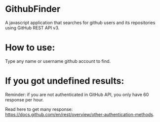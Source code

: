 # GithubFinder
A javascript application that searches for github users and its repositories using GitHub REST API v3.

# How to use:
Type any name or username github account to find.

# If you got undefined results:
Reminder: if you are not authenticated in GitHub API, you only have 60 response per hour.

Read here to get many response: https://docs.github.com/en/rest/overview/other-authentication-methods.
